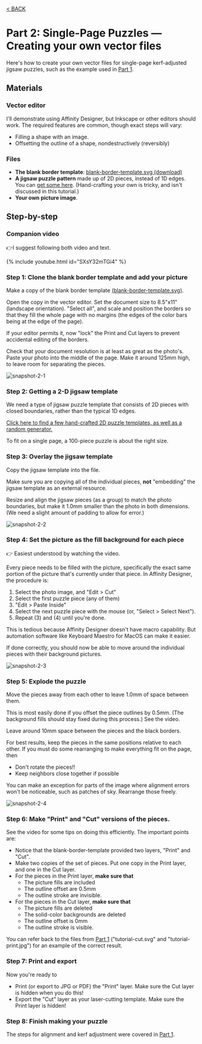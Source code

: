 [< BACK](index.md)

# Part 2: Single-Page Puzzles — Creating your own vector files

Here's how to create your own vector files for single-page kerf-adjusted jigsaw puzzles, such as the example used in [Part 1](using-the-alignment-sled.md).

## Materials

### Vector editor

I'll demonstrate using Affinity Designer, but Inkscape or other editors should work. The required features are common, though exact steps will vary:

* Filling a shape with an image.
* Offsetting the outline of a shape, nondestructively (reversibly)

### Files

* **The blank border template**: <a href="blank-border-template.svg" download>blank-border-template.svg (download)</a>
* **A jigsaw puzzle pattern** made up of 2D pieces, instead of 1D edges. You can [get some here](https://mchrisman.github.io/jigsawGenerator/).  (Hand-crafting your own is tricky, and isn't discussed in this tutorial.)
* **Your own picture image**.

## Step-by-step

### Companion video
👉I suggest following both video and text.

{% include youtube.html id="SXsY32mTGi4" %}


### Step 1: Clone the blank border template and add your picture

Make a copy of the blank border template <a href="blank-border-template.svg" download>(blank-border-template.svg)</a>.

Open the copy in the vector editor. Set the document size to 8.5"x11" (landscape orientation). "Select all", and scale and position the borders so that they fill the whole page with no margins (the edges of the color bars being at the edge of the page).

If your editor permits it, now "lock" the Print and Cut layers to prevent accidental editing of the borders.

Check that your document resolution is at least as great as the photo's.  Paste your photo into the middle of the page. Make it around 125mm high, to leave room for separating the pieces.

![snapshot-2-1](https://user-images.githubusercontent.com/25491795/211438751-1b0755e6-9a75-42d7-9a57-63e1287e7c82.jpg)

### Step 2: Getting a 2-D jigsaw template

We need a type of jigsaw puzzle template that consists of 2D pieces with closed boundaries, rather than the typical 1D edges.

[Click here to find a few hand-crafted 2D puzzle templates, as well as a random generator.](https://mchrisman.github.io/jigsawGenerator/)  

To fit on a single page, a 100-piece puzzle is about the right size.

### Step 3: Overlay the jigsaw template

Copy the jigsaw template into the file.

Make sure you are copying all of the individual pieces, **not** "embedding" the jigsaw template as an external resource. 

Resize and align the jigsaw pieces (as a group) to match the photo boundaries, but make it 1.0mm smaller than the photo in both dimensions. (We need a slight amount of padding to allow for error.)

![snapshot-2-2](https://user-images.githubusercontent.com/25491795/211438832-29f5c241-779e-4a11-a568-28baecd53e4a.jpg)

### Step 4: Set the picture as the fill background for each piece

👉 Easiest understood by watching the video.  

Every piece needs to be filled with the picture, specifically the exact same portion of the picture that's currently under that piece.  In Affinity Designer, the procedure is:

1. Select the photo image, and "Edit > Cut"
2. Select the first puzzle piece (any of them)
3. "Edit > Paste Inside"
4. Select the next puzzle piece with the mouse (or, "Select > Select Next").
5. Repeat (3) and (4) until you're done.

This is tedious because Affinity Designer doesn't have macro capability. But automation software like Keyboard Maestro for MacOS can make it easier.

If done correctly, you should now be able to move around the individual pieces with their background pictures.

![snapshot-2-3](https://user-images.githubusercontent.com/25491795/211438996-38301ef8-7229-475d-9b06-06f26becb26c.jpg)

### Step 5: Explode the puzzle

Move the pieces away from each other to leave 1.0mm of space between them. 

This is most easily done if you offset the piece outlines by 0.5mm.  (The background fills should stay fixed during this process.)  See the video.

Leave around 10mm space between the pieces and the black borders.

For best results, keep the pieces in the same positions relative to each other. If you must do some rearranging to make everything fit on the page, then

* Don't rotate the pieces!!
* Keep neighbors close together if possible

You can make an exception for parts of the image where alignment errors won't be noticeable, such as patches of sky. Rearrange those freely.

![snapshot-2-4](https://user-images.githubusercontent.com/25491795/211439025-53a22109-f353-422a-8b13-78c8994242d8.jpg)


### Step 6: Make "Print" and "Cut" versions of the pieces.

See the video for some tips on doing this efficiently. The important points are:
* Notice that the blank-border-template provided two layers, "Print" and "Cut". 
* Make two copies of the set of pieces. Put one copy in the Print layer, and one in the Cut layer. 
* For the pieces in the Print layer, **make sure that**
  * The picture fills are included
  * The outline offset are 0.5mm
  * The outline stroke are invisible.
* For the pieces in the Cut layer, **make sure that**
  * The picture fills are deleted
  * The solid-color backgrounds are deleted
  * The outline offset is 0mm
  * The outline stroke is visible.

You can refer back to the files from [Part 1](using-the-alignment-sled.md) ("tutorial-cut.svg" and "tutorial-print.jpg") for an example of the correct result.

### Step 7: Print and export

Now you're ready to 
* Print (or export to JPG or PDF) the "Print" layer.  Make sure the Cut layer is hidden when you do this!
* Export the "Cut" layer as your laser-cutting template.  Make sure the Print layer is hidden!

### Step 8: Finish making your puzzle

The steps for alignment and kerf adjustment were covered in [Part 1](using-the-alignment-sled.md).
